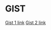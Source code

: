 # GIST

[Gist 1 link](https://gist.github.com/shivanshjaitly/c3d28fbeead34bb696920e3d3087bc91)
[Gist 2 link](https://gist.github.com/shivanshjaitly/b94d2208eabdb065611297c36a7a9a20)